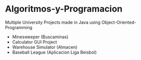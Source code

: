 # Algoritmos-y-Programacion

Multiple University Projects made in Java using Object-Oriented-Programming

- Minesweeper (Buscaminas)
- Calculator GUI Project
- Warehouse Simulator (Almacen)
- Baseball League (Aplicacion Liga Beisbol)
